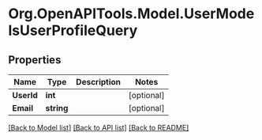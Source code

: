 # Org.OpenAPITools.Model.UserModelsUserProfileQuery

## Properties

Name | Type | Description | Notes
------------ | ------------- | ------------- | -------------
**UserId** | **int** |  | [optional] 
**Email** | **string** |  | [optional] 

[[Back to Model list]](../README.md#documentation-for-models) [[Back to API list]](../README.md#documentation-for-api-endpoints) [[Back to README]](../README.md)

